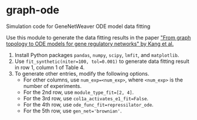 # graph-ode
Simulation code for GeneNetWeaver ODE model data fitting

Use this module to generate the data fitting results in the paper ["From graph topology to ODE models for gene regulatory networks" by Kang et al.](https://doi.org/10.1101/2020.01.22.916114)
1. Install Python packages `pandas`, `numpy`, `scipy`, `lmfit`, and `matplotlib`.
2. Use `fit_synthetic(niter=100, tol=0.001)` to generate data fitting result in row 1, column 1 of Table 4.
3. To generate other entries, modify the following options.
    * For other columns, use `num_exp=<num_exp>`, where `<num_exp>` is the number of experiments.
    * For the 2nd row, use `module_type_fit=[2, 4]`.
    * For the 3rd row, use `col1a_activates_e1_fit=False`.
    * For the 4th row, use `ode_func_fit=repressilator_ode`.
    * For the 5th row, use `gen_net='brownian'`.
